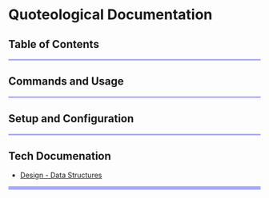 # Quoteological Documentation
## Table of Contents

<hr style="height:3px; border:none; color:#aaf; background-color:#aaf;">

## Commands and Usage


<hr style="height:3px; border:none; color:#aaf; background-color:#aaf;">

## Setup and Configuration


<hr style="height:3px; border:none; color:#aaf; background-color:#aaf;">

## Tech Documenation

- [Design - Data Structures](quote__tech_data_structures.md)

<hr style="height:7px; border:none; color:#aaf; background-color:#aaf;">

